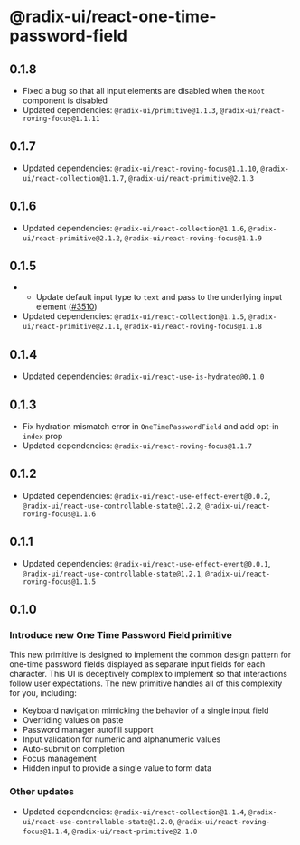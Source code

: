 # @radix-ui/react-one-time-password-field

## 0.1.8

- Fixed a bug so that all input elements are disabled when the `Root` component is disabled
- Updated dependencies: `@radix-ui/primitive@1.1.3`, `@radix-ui/react-roving-focus@1.1.11`

## 0.1.7

- Updated dependencies: `@radix-ui/react-roving-focus@1.1.10`, `@radix-ui/react-collection@1.1.7`, `@radix-ui/react-primitive@2.1.3`

## 0.1.6

- Updated dependencies: `@radix-ui/react-collection@1.1.6`, `@radix-ui/react-primitive@2.1.2`, `@radix-ui/react-roving-focus@1.1.9`

## 0.1.5

- - Update default input type to `text` and pass to the underlying input element ([#3510](https://github.com/radix-ui/primitives/pull/3510))
- Updated dependencies: `@radix-ui/react-collection@1.1.5`, `@radix-ui/react-primitive@2.1.1`, `@radix-ui/react-roving-focus@1.1.8`

## 0.1.4

- Updated dependencies: `@radix-ui/react-use-is-hydrated@0.1.0`

## 0.1.3

- Fix hydration mismatch error in `OneTimePasswordField` and add opt-in `index` prop
- Updated dependencies: `@radix-ui/react-roving-focus@1.1.7`

## 0.1.2

- Updated dependencies: `@radix-ui/react-use-effect-event@0.0.2`, `@radix-ui/react-use-controllable-state@1.2.2`, `@radix-ui/react-roving-focus@1.1.6`

## 0.1.1

- Updated dependencies: `@radix-ui/react-use-effect-event@0.0.1`, `@radix-ui/react-use-controllable-state@1.2.1`, `@radix-ui/react-roving-focus@1.1.5`

## 0.1.0

### Introduce new One Time Password Field primitive

This new primitive is designed to implement the common design pattern for one-time password fields displayed as separate input fields for each character. This UI is deceptively complex to implement so that interactions follow user expectations. The new primitive handles all of this complexity for you, including:

- Keyboard navigation mimicking the behavior of a single input field
- Overriding values on paste
- Password manager autofill support
- Input validation for numeric and alphanumeric values
- Auto-submit on completion
- Focus management
- Hidden input to provide a single value to form data

### Other updates

- Updated dependencies: `@radix-ui/react-collection@1.1.4`, `@radix-ui/react-use-controllable-state@1.2.0`, `@radix-ui/react-roving-focus@1.1.4`, `@radix-ui/react-primitive@2.1.0`

